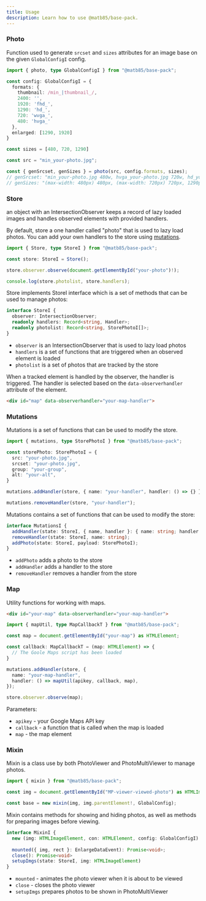 ```yaml
---
title: Usage
description: Learn how to use @matb85/base-pack.
---
```


### Photo

Function used to generate `srcset` and `sizes` attributes for an image base on the given `GlobalConfigI` config.

```ts
import { photo, type GlobalConfigI } from "@matb85/base-pack";

const config: GlobalConfigI = {
  formats: {
    thumbnail: /min_|thumbnail_/,
    2400: '',
    1920: 'fhd_',
    1290: 'hd_',
    720: 'wvga_',
    480: 'hvga_'
  },
  enlarged: [1290, 1920]
}

const sizes = [480, 720, 1290]

const src = "min_your-photo.jpg";

const { genSrcset, genSizes } = photo(src, config.formats, sizes);
// genSrcset: "min_your-photo.jpg 480w, hvga_your-photo.jpg 720w, hd_your-photo.jpg 1290w"
// genSizes: "(max-width: 480px) 480px, (max-width: 720px) 720px, 1290px"
```

### Store

an object with an IntersectionObserver keeps a record of lazy loaded images and handles observed elements with provided handlers.

By default, store a one handler called "photo" that is used to lazy load photos. You can add your own handlers to the store using [mutations](#mutations).

```ts
import { Store, type StoreI } from "@matb85/base-pack";

const store: StoreI = Store();

store.observer.observe(document.getElementById("your-photo")!);

console.log(store.photolist, store.handlers);
```

Store implements StoreI interface which is a set of methods that can be used to manage photos:

```ts
interface StoreI {
  observer: IntersectionObserver;
  readonly handlers: Record<string, Handler>;
  readonly photolist: Record<string, StorePhotoI[]>;
}
```

- `observer` is an IntersectionObserver that is used to lazy load photos
- `handlers` is a set of functions that are triggered when an observed element is loaded
- `photolist` is a set of photos that are tracked by the store

When a tracked element is handled by the observer, the handler is triggered. The handler is selected based on the `data-observerhandler` attribute of the element.

```html
<div id="map" data-observerhandler="your-map-handler">
```

### Mutations

Mutations is a set of functions that can be used to modify the store.

```ts
import { mutations, type StorePhotoI } from "@matb85/base-pack";

const storePhoto: StorePhotoI = {
  src: "your-photo.jpg",
  srcset: "your-photo.jpg",
  group: "your-group",
  alt: "your-alt",
}

mutations.addHandler(store, { name: "your-handler", handler: () => {} });

mutations.removeHandler(store, "your-handler");
```

Mutations contains a set of functions that can be used to modify the store:

```ts
interface MutationsI {
  addHandler(state: StoreI, { name, handler }: { name: string; handler: Handler });
  removeHandler(state: StoreI, name: string);
  addPhoto(state: StoreI, payload: StorePhotoI);
}
```

- `addPhoto` adds a photo to the store
- `addHandler` adds a handler to the store
- `removeHandler` removes a handler from the store

### Map

Utility functions for working with maps.

```html
<div id="your-map" data-observerhandler="your-map-handler">
```

```ts
import { mapUtil, type MapCallbackT } from "@matb85/base-pack";

const map = document.getElementById("your-map") as HTMLElement;

const callback: MapCallbackT = (map: HTMLElement) => {
  // The Goole Maps script has been loaded
}

mutations.addHandler(store, {
  name: "your-map-handler",
  handler: () => mapUtil(apikey, callback, map),
});

store.observer.observe(map);
```

Parameters:

- `apikey` - your Google Maps API key
- `callback` - a function that is called when the map is loaded
- `map` - the map element

### Mixin

Mixin is a class use by both PhotoViewer and PhotoMultiViewer to manage photos.

```ts
import { mixin } from "@matb85/base-pack";

const img = document.getElementById("MP-viewer-viewed-photo") as HTMLImageElement;

const base = new mixin(img, img.parentElement!, GlobalConfig);
```

Mixin contains methods for showing and hiding photos, as well as methods for preparing images before viewing.

```ts
interface MixinI {
  new (img: HTMLImageElement, con: HTMLElement, config: GlobalConfigI): MixinI
  
  mounted({ img, rect }: EnlargeDataEvent): Promise<void>;
  close(): Promise<void>
  setupImgs(state: StoreI, img: HTMLImageElement)
}
```

- `mounted` - animates the photo viewer when it is about to be viewed
- `close` - closes the photo viewer
- `setupImgs` prepares photos to be shown in PhotoMultiViewer
